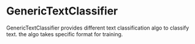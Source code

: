 # GenericTextClassifier
GenericTextClassifier provides different text classification algo to classify text. the algo takes specific format for training.
